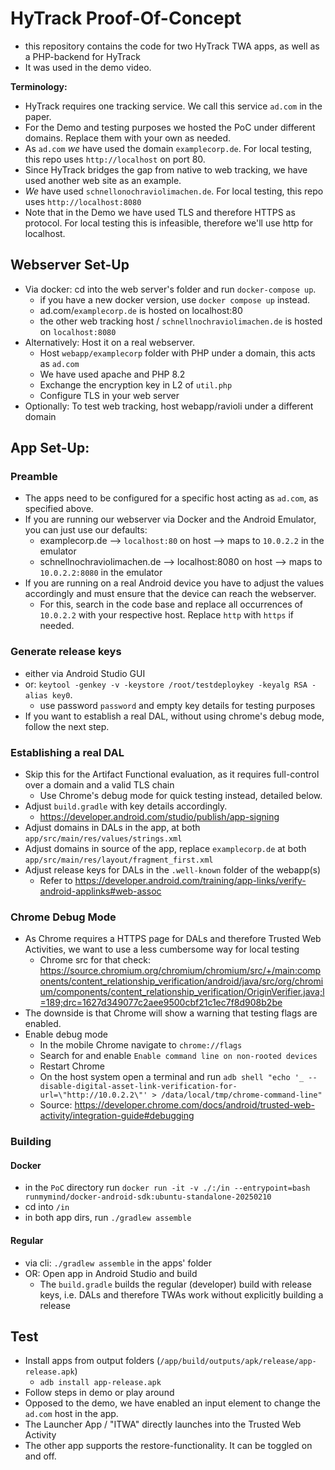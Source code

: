 
# HyTrack Proof-Of-Concept
- this repository contains the code for two HyTrack TWA apps, as well as a PHP-backend for HyTrack
- It was used in the demo video.

**Terminology:**  
- HyTrack requires one tracking service. We call this service `ad.com` in the paper.
- For the Demo and testing purposes we hosted the PoC under different domains. Replace them with your own as needed.
- As `ad.com` *we* have used the domain `examplecorp.de`. For local testing, this repo uses `http://localhost` on port 80.
- Since HyTrack bridges the gap from native to web tracking, we have used another web site as an example.
- *We* have used `schnellonochraviolimachen.de`. For local testing, this repo uses `http://localhost:8080`
- Note that in the Demo we have used TLS and therefore HTTPS as protocol. For local testing this is infeasible, therefore we'll use http for localhost.

## Webserver Set-Up
- Via docker: cd into the web server's folder and run `docker-compose up`. 
  - if you have a new docker version, use `docker compose up` instead.
  - ad.com/`examplecorp.de` is hosted on localhost:80
  - the other web tracking host / `schnellnochraviolimachen.de` is hosted on `localhost:8080`
- Alternatively: Host it on a real webserver.
  - Host `webapp/examplecorp` folder with PHP under a domain, this acts as `ad.com`
  - We have used apache and PHP 8.2
  - Exchange the encryption key in L2 of `util.php` 
  - Configure TLS in your web server
- Optionally: To test web tracking, host webapp/ravioli under a different domain


## App Set-Up:

### Preamble
- The apps need to be configured for a specific host acting as `ad.com`, as specified above.
- If you are running our webserver via Docker and the Android Emulator, you can just use our defaults:
  - examplecorp.de --> `localhost:80` on host --> maps to `10.0.2.2` in the emulator
  - schnellnochraviolimachen.de --> localhost:8080 on host --> maps to `10.0.2.2:8080` in the emulator
- If you are running on a real Android device you have to adjust the values accordingly and must ensure that the device can reach the webserver.
  - For this, search in the code base and replace all occurrences of `10.0.2.2` with your respective host. Replace `http` with `https` if needed.


### Generate release keys
- either via Android Studio GUI
- or: `keytool -genkey -v -keystore /root/testdeploykey -keyalg RSA -alias key0`. 
  - use password `password` and empty key details for testing purposes
- If you want to establish a real DAL, without using chrome's debug mode, follow the next step.

### Establishing a real DAL
- Skip this for the Artifact Functional evaluation, as it requires full-control over a domain and a valid TLS chain
  - Use Chrome's debug mode for quick testing instead, detailed below.
- Adjust `build.gradle` with key details accordingly.
    - https://developer.android.com/studio/publish/app-signing
- Adjust domains in DALs in the app, at both `app/src/main/res/values/strings.xml`
- Adjust domains in source of the app, replace `examplecorp.de` at both `app/src/main/res/layout/fragment_first.xml`
- Adjust release keys for DALs in the `.well-known` folder of the webapp(s)
    - Refer to https://developer.android.com/training/app-links/verify-android-applinks#web-assoc 

### Chrome Debug Mode
- As Chrome requires a HTTPS page for DALs and therefore Trusted Web Activities, we want to use a less cumbersome way for local testing
    - Chrome src for that check: https://source.chromium.org/chromium/chromium/src/+/main:components/content_relationship_verification/android/java/src/org/chromium/components/content_relationship_verification/OriginVerifier.java;l=189;drc=1627d349077c2aee9500cbf21c1ec7f8d908b2be
- The downside is that Chrome will show a warning that testing flags are enabled.
- Enable debug mode
  - In the mobile Chrome navigate to `chrome://flags`
  - Search for and enable `Enable command line on non-rooted devices`
  - Restart Chrome
  - On the host system open a terminal and run `adb shell "echo '_ --disable-digital-asset-link-verification-for-url=\"http://10.0.2.2\"' > /data/local/tmp/chrome-command-line"`
  - Source: https://developer.chrome.com/docs/android/trusted-web-activity/integration-guide#debugging

### Building

#### Docker
- in the `PoC` directory run `docker run -it -v ./:/in --entrypoint=bash runmymind/docker-android-sdk:ubuntu-standalone-20250210`
- cd into `/in`
- in both app dirs, run `./gradlew assemble`

#### Regular 
- via cli: `./gradlew assemble` in the apps' folder
- OR: Open app in Android Studio and build
    - The `build.gradle` builds the regular (developer) build with release keys, i.e. DALs and therefore TWAs work without explicitly building a release


## Test
- Install apps from output folders (`/app/build/outputs/apk/release/app-release.apk`)
  - `adb install app-release.apk`
- Follow steps in demo or play around
- Opposed to the demo, we have enabled an input element to change the `ad.com` host in the app.
- The Launcher App / "ITWA" directly launches into the Trusted Web Activity
- The other app supports the restore-functionality. It can be toggled on and off.